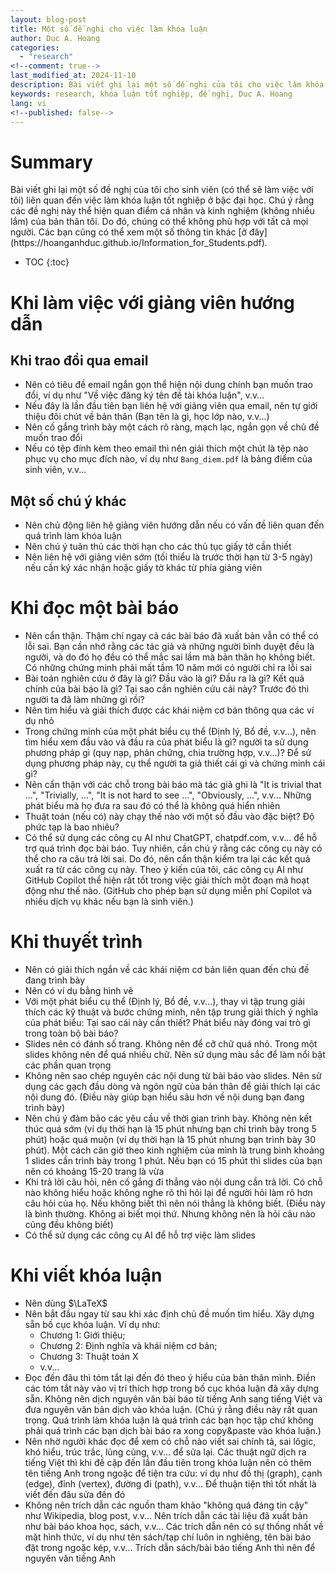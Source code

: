 ```yaml
---
layout: blog-post
title: Một số đề nghi cho việc làm khóa luận
author: Duc A. Hoang
categories:
  - "research"
<!--comment: true-->
last_modified_at: 2024-11-10
description: Bài viết ghi lại một số đề nghị của tôi cho việc làm khóa luận tốt nghiệp ở bậc đại học
keywords: research, khóa luận tốt nghiệp, đề nghị, Duc A. Hoang
lang: vi
<!--published: false-->
---
```


<div class="alert alert-info" markdown="1">
<h1 class="alert-heading">Summary</h1>
Bài viết ghi lại một số đề nghị của tôi cho sinh viên (có thể sẽ làm việc với tôi) liên quan đến việc làm khóa luận tốt nghiệp ở bậc đại học. Chú ý rằng các đề nghị này thể hiện quan điểm cá nhân và kinh nghiệm (không nhiều lắm) của bản thân tôi. Do đó, chúng có thể không phù hợp với tất cả mọi người. Các bạn cũng có thể xem một số thông tin khác [ở đây](https://hoanganhduc.github.io/Information_for_Students.pdf).

* TOC
{:toc}

</div>

# Khi làm việc với giảng viên hướng dẫn

## Khi trao đổi qua email

* Nên có tiêu đề email ngắn gọn thể hiện nội dung chính bạn muốn trao đổi, ví dụ như "Về việc đăng ký tên đề tài khóa luận", v.v...
* Nếu đây là lần đầu tiên bạn liên hệ với giảng viên qua email, nên tự giới thiệu đôi chút về bản thân (Bạn tên là gì, học lớp nào, v.v...)
* Nên cố gắng trình bày một cách rõ ràng, mạch lạc, ngắn gọn về chủ đề muốn trao đổi
* Nếu có tệp đính kèm theo email thì nên giải thích một chút là tệp nào phục vụ cho mục đích nào, ví dụ như `Bang_diem.pdf` là bảng điểm của sinh viên, v.v...

## Một số chú ý khác

* Nên chủ động liên hệ giảng viên hướng dẫn nếu có vấn đề liên quan đến quá trình làm khóa luận
* Nên chú ý tuân thủ các thời hạn cho các thủ tục giấy tờ cần thiết
* Nên liên hệ với giảng viên sớm (tối thiểu là trước thời hạn từ 3-5 ngày) nếu cần ký xác nhận hoặc giấy tờ khác từ phía giảng viên

# Khi đọc một bài báo

* Nên cẩn thận. Thậm chí ngay cả các bài báo đã xuất bản vẫn có thể có lỗi sai. Bạn cần nhớ rằng các tác giả và những người bình duyệt đều là người, và do đó họ đều có thể mắc sai lầm mà bản thân họ không biết. Có những chứng minh phải mất tầm 10 năm mới có người chỉ ra lỗi sai
* Bài toán nghiên cứu ở đây là gì? Đầu vào là gì? Đầu ra là gì? Kết quả chính của bài báo là gì? Tại sao cần nghiên cứu cái này? Trước đó thì người ta đã làm những gì rồi?
* Nên tìm hiểu và giải thích được các khái niệm cơ bản thông qua các ví dụ nhỏ
* Trong chứng minh của một phát biểu cụ thể (Định lý, Bổ đề, v.v...), nên tìm hiểu xem đầu vào và đầu ra của phát biểu là gì? người ta sử dụng phương pháp gì (quy nạp, phản chứng, chia trường hợp, v.v...)? Để sử dụng phương pháp này, cụ thể người ta giả thiết cái gì và chứng minh cái gì?
* Nên cẩn thận với các chỗ trong bài báo mà tác giả ghi là "It is trivial that ...", "Trivially, ...", "It is not hard to see ...", "Obviously, ...", v.v... Những phát biểu mà họ đưa ra sau đó có thể là không quá hiển nhiên
* Thuật toán (nếu có) này chạy thế nào với một số đầu vào đặc biệt? Độ phức tạp là bao nhiêu?
* Có thể sử dụng các công cụ AI như ChatGPT, chatpdf.com, v.v... để hỗ trợ quá trình đọc bài báo. Tuy nhiên, cần chú ý rằng các công cụ này có thể cho ra câu trả lời sai. Do đó, nên cẩn thận kiểm tra lại các kết quả xuất ra từ các công cụ này. Theo ý kiến của tôi, các công cụ AI như GitHub Copilot thể hiện rất tốt trong việc giải thích một đoạn mã hoạt động như thế nào. (GitHub cho phép bạn sử dụng miễn phí Copilot và nhiều dịch vụ khác nếu bạn là sinh viên.)

# Khi thuyết trình

* Nên có giải thích ngắn về các khái niệm cơ bản liên quan đến chủ đề đang trình bày
* Nên có ví dụ bằng hình vẽ
* Với một phát biểu cụ thể (Định lý, Bổ đề, v.v...), thay vì tập trung giải thích các kỹ thuật và bước chứng minh, nên tập trung giải thích ý nghĩa của phát biểu: Tại sao cái này cần thiết? Phát biểu này đóng vai trò gì trong toàn bộ bài báo?
* Slides nên có đánh số trang. Không nên để cỡ chữ quá nhỏ. Trong một slides không nên để quá nhiều chữ. Nên sử dụng màu sắc để làm nổi bật các phần quan trọng
* Không nên sao chép nguyên các nội dung từ bài báo vào slides. Nên sử dụng các gạch đầu dòng và ngôn ngữ của bản thân để giải thích lại các nội dung đó. (Điều này giúp bạn hiểu sâu hơn về nội dung bạn đang trình bày) 
* Nên chú ý đảm bảo các yêu cầu về thời gian trình bày. Không nên kết thúc quá sớm (ví dụ thời hạn là 15 phút nhưng bạn chỉ trình bày trong 5 phút) hoặc quá muộn (ví dụ thời hạn là 15 phút nhưng bạn trình bày 30 phút). Một cách căn giờ theo kinh nghiệm của mình là trung bình khoảng 1 slides cần trình bày trong 1 phút. Nếu bạn có 15 phút thì slides của bạn nên có khoảng 15-20 trang là vừa
* Khi trả lời câu hỏi, nên cố gắng đi thẳng vào nội dung cần trả lời. Có chỗ nào không hiểu hoặc không nghe rõ thì hỏi lại để người hỏi làm rõ hơn câu hỏi của họ. Nếu không biết thì nên nói thẳng là không biết. (Điều này là bình thường. Không ai biết mọi thứ. Nhưng không nên là hỏi câu nào cũng đều không biết)
* Có thể sử dụng các công cụ AI để hỗ trợ việc làm slides

# Khi viết khóa luận

* Nên dùng $\LaTeX$
* Nên bắt đầu ngay từ sau khi xác định chủ đề muốn tìm hiểu. Xây dựng sẵn bố cục khóa luận. Ví dụ như:
  * Chương 1: Giới thiệu;
  * Chương 2: Định nghĩa và khái niệm cơ bản; 
  * Chương 3: Thuật toán X
  * v.v...
* Đọc đến đâu thì tóm tắt lại đến đó theo ý hiểu của bản thân mình. Điền các tóm tắt này vào vị trí thích hợp trong bố cục khóa luận đã xây dựng sẵn. Không nên dịch nguyên văn bài báo từ tiếng Anh sang tiếng Việt và đưa nguyên văn bản dịch vào khóa luận. (Chú ý rằng điều này rất quan trọng. Quá trình làm khóa luận là quá trình các bạn học tập chứ không phải quá trình các bạn dịch bài báo ra xong copy&paste vào khóa luận.)
* Nên nhờ người khác đọc để xem có chỗ nào viết sai chính tả, sai lôgic, khó hiểu, trúc trắc, lủng củng, v.v... để sửa lại. Các thuật ngữ dịch ra tiếng Việt thì khi đề cập đến lần đầu tiên trong khóa luận nên có thêm tên tiếng Anh trong ngoặc để tiện tra cứu: ví dụ như đồ thị (graph), cạnh (edge), đỉnh (vertex), đường đi (path), v.v... Để thuận tiện thì tốt nhất là viết đến đâu sửa đến đó
* Không nên trích dẫn các nguồn tham khảo "không quá đáng tin cậy" như Wikipedia, blog post, v.v... Nên trích dẫn các tài liệu đã xuất bản như bài báo khoa học, sách, v.v... Các trích dẫn nên có sự thống nhất về mặt hình thức, ví dụ như tên sách/tạp chí luôn in nghiêng, tên bài báo đặt trong ngoặc kép, v.v... Trích dẫn sách/bài báo tiếng Anh thì nên để nguyên văn tiếng Anh